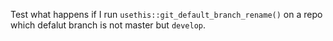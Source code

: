 Test what happens if I run `usethis::git_default_branch_rename()` on 
a repo which defalut branch is not master but `develop`.

